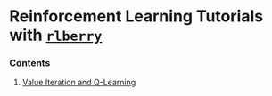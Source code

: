 # Reinforcement Learning Tutorials with [`rlberry`](https://github.com/rlberry-py/rlberry)

### Contents

1. [Value Iteration and Q-Learning](https://github.com/rlberry-py/tutorials/blob/main/Value%20Iteration%20and%20Q-Learning/Value_Iteration_and_Q_Learning.ipynb)
